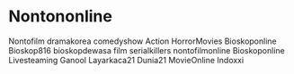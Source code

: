 # Nontononline
Nontofilm dramakorea  comedyshow  Action HorrorMovies Bioskoponline Bioskop816 bioskopdewasa film serialkillers  nontofilmonline Bioskoponline Livesteaming Ganool Layarkaca21 Dunia21 MovieOnline Indoxxi
